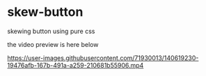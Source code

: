 # skew-button
skewing button using pure css 

the video preview is here below


https://user-images.githubusercontent.com/71930013/140619230-19476afb-167b-491a-a259-210681b55906.mp4

